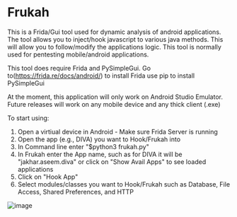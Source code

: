 # Frukah
This is a Frida/Gui tool used for dynamic analysis of android applications.  The tool allows you to inject/hook javascript to various java methods. This will allow you to follow/modify the applications logic. This tool is normally used for pentesting mobile/android applications.  

This tool does require Frida and PySimpleGui. Go to(https://frida.re/docs/android/) to install Frida use pip to install PySimpleGui

At the moment, this application will only work on Android Studio Emulator. Future releases will work on any mobile device and any thick client (.exe)

To start using:

1. Open a virtiual device in Android - Make sure Frida Server is running
2. Open the app (e.g., DIVA) you want to Hook/Frukah into
3. In Command line enter "$python3 frukah.py"
4. In Frukah enter the App name, such as for DIVA it will be "jakhar.aseem.diva" or click on "Show Avail Apps" to see loaded applications
5. Click on "Hook App"
6. Select modules/classes you want to Hook/Frukah such as Database, File Access, Shared Preferences, and HTTP

![image](https://raw.githubusercontent.com/rortega/Frukah/main/Screen%20Shot%202021-01-19%20at%2011.25.44%20AM.png)
